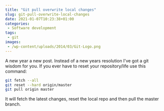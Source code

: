 ```yaml
---
title: "Git pull overwrite local changes"
slug: git-pull-overwrite-local-changes
date: 2021-01-07T10:23:38+01:00
categories:
 - Software development
tags:
 - git
images:
 - /wp-content/uploads/2014/03/Git-Logo.png
---
```


A new year a new post. Instead of a new years resolution I've got a git wisdom for you. If you ever have to reset your repository/life use this command:
<!--more-->

```bash
git fetch --all
git reset --hard origin/master
git pull origin master
```

It will fetch the latest changes, reset the local repo and then pull the master branch.
